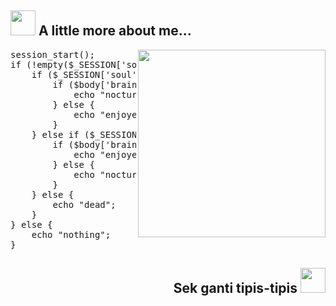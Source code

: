<h2><img src="https://camo.githubusercontent.com/be37cdc8f930300096c506ad4574eaae977c48fbb2705cfcb92f4eeab8282c7a/68747470733a2f2f6d656469612e67697068792e636f6d2f6d656469612f56674344417a634b767352364f4d307557672f67697068792e676966" style="width: 40px; display: inline-block;"> A little more about me...</h2>

<img src="https://camo.githubusercontent.com/be37cdc8f930300096c506ad4574eaae977c48fbb2705cfcb92f4eeab8282c7a/68747470733a2f2f6d656469612e67697068792e636f6d2f6d656469612f56674344417a634b767352364f4d307557672f67697068792e676966" align="right" style="width: 300px;">

<div class="highlight highlight-source-js notranslate position-relative overflow-auto" dir="auto">
    <pre><span>session_start();</span>
<span>if</span> <span>(!empty($_SESSION['soul']))</span> <span>{</span>
    <span>if</span> <span>($_SESSION['soul']</span> <span>==</span> <span>"machine")</span> <span>{</span>
        <span>if</span> <span>($body['brain']</span> <span>==</span> <span>"over")</span> <span>{</span>
            <span>echo</span> <span>"nocturnal";</span>
        <span>}</span> <span>else</span> <span>{</span>
            <span>echo</span> <span>"enjoyed";</span>
        <span>}</span>
    <span>}</span> <span>else</span> <span>if</span> <span>($_SESSION['soul']</span> <span>==</span> <span>"human")</span> <span>{</span>
        <span>if</span> <span>($body['brain']</span> <span>==</span> <span>"relaxed")</span> <span>{</span>
            <span>echo</span> <span>"enjoyed";</span>
        <span>}</span> <span>else</span> <span>{</span>
            <span>echo</span> <span>"nocturnal";</span>
        <span>}</span>
    <span>}</span> <span>else</span> <span>{</span>
        <span>echo</span> <span>"dead";</span>
    <span>}</span>
<span>}</span> <span>else</span> <span>{</span>
    <span>echo</span> <span>"nothing";</span>
<span>}</span>
</pre>
</div>

<h2 align="right">Sek ganti tipis-tipis <img src="https://camo.githubusercontent.com/be37cdc8f930300096c506ad4574eaae977c48fbb2705cfcb92f4eeab8282c7a/68747470733a2f2f6d656469612e67697068792e636f6d2f6d656469612f56674344417a634b767352364f4d307557672f67697068792e676966" style="width: 40px; display: inline-block;"></h2>
